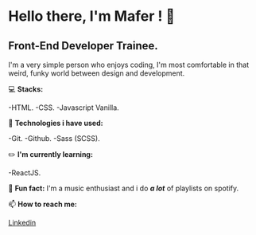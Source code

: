 # Hello there, I'm Mafer ! :elephant:
## Front-End Developer Trainee.

I'm a very simple person who enjoys coding, I'm most comfortable in that weird, funky world between design and development.



:computer: **Stacks:**

-HTML.
-CSS.
-Javascript Vanilla.



:nut_and_bolt: **Technologies i have used:**

-Git.
-Github.
-Sass (SCSS).


:pencil2: **I'm currently learning:**

-ReactJS.

:musical_note: **Fun fact:** I'm a music enthusiast and i do **_a lot_** of playlists on spotify.


📫 **How to reach me:**

[Linkedin](https://www.linkedin.com/in/mar%C3%ADa-fernanda-jim%C3%A9nez-8a33871b6/)
